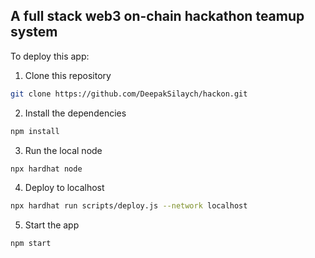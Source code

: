 ## A full stack web3 on-chain hackathon teamup system
To deploy this app:

1. Clone this repository

```sh
git clone https://github.com/DeepakSilaych/hackon.git
```

2. Install the dependencies

```sh
npm install
```

3. Run the local node

```sh
npx hardhat node
```

4. Deploy to localhost

```sh
npx hardhat run scripts/deploy.js --network localhost
```

5. Start the app

```sh
npm start
```
